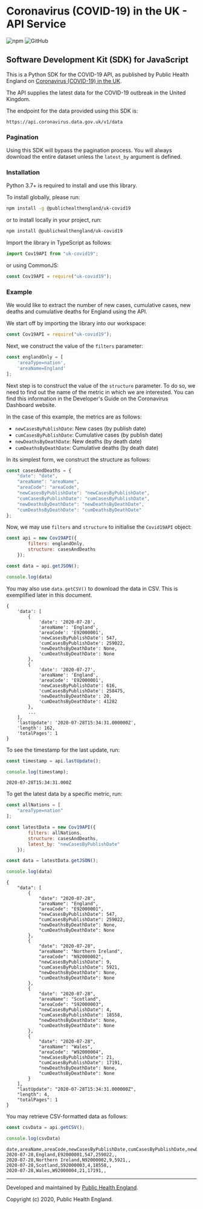 # Coronavirus (COVID-19) in the UK - API Service

![npm](https://img.shields.io/npm/v/@publichealthengland/uk-covid19)
![GitHub](https://img.shields.io/github/license/publichealthengland/coronavirus-dashboard-api-javascript-sdk)

## Software Development Kit (SDK) for JavaScript

This is a Python SDK for the COVID-19 API, as published by Public Health England
on [Coronavirus (COVID-19) in the UK](http://coronavirus.data.gov.uk/).

The API supplies the latest data for the COVID-19 outbreak in the United Kingdom. 

The endpoint for the data provided using this SDK is:

    https://api.coronavirus.data.gov.uk/v1/data


### Pagination

Using this SDK will bypass the pagination process. You will always download the entire
dataset unless the `latest_by` argument is defined.



### Installation


Python 3.7+ is required to install and use this library.

To install globally, please run:

```bash
npm install -g @publichealthengland/uk-covid19
```

or to install locally in your project, run:

```bash
npm install @publichealthengland/uk-covid19
```

Import the library in TypeScript as follows:

```typescript
import Cov19API from "uk-covid19";
```

or using CommonJS:

```javascript
const Cov19API = require("uk-covid19");
```


### Example

We would like to extract the number of new cases, cumulative cases, new deaths and
cumulative deaths for England using the API.

We start off by importing the library into our workspace:

```javascript
const Cov19API = require("uk-covid19");
```

Next, we construct the value of the `filters` parameter:

```javascript
const englandOnly = [
    'areaType=nation',
    'areaName=England'
];
```

Next step is to construct the value of the `structure` parameter. To do so, we need to
find out the name of the metric in which we are interested. You can find this information
in the Developer's Guide on the Coronavirus Dashboard website.

In the case of this example, the metrics are as follows:

- `newCasesByPublishDate`: New cases (by publish date)
- `cumCasesByPublishDate`: Cumulative cases (by publish date)
- `newDeathsByDeathDate`: New deaths (by death date)
- `cumDeathsByDeathDate`: Cumulative deaths (by death date)

In its simplest form, we construct the structure as follows:

```javascript
const casesAndDeaths = {
    "date": "date",
    "areaName": "areaName",
    "areaCode": "areaCode",
    "newCasesByPublishDate": "newCasesByPublishDate",
    "cumCasesByPublishDate": "cumCasesByPublishDate",
    "newDeathsByDeathDate": "newDeathsByDeathDate",
    "cumDeathsByDeathDate": "cumDeathsByDeathDate"
};
```

Now, we may use `filters` and `structure` to initialise the `Covid19API` object:

```javascript
const api = new Cov19API({
        filters: englandOnly,
        structure: casesAndDeaths
    });

const data = api.getJSON(); 

console.log(data)
```

You may also use `data.getCSV()` to download the data in CSV. This is exemplified later 
in this document.

```
{
    'data': [
        {
            'date': '2020-07-28',
            'areaName': 'England',
            'areaCode': 'E92000001',
            'newCasesByPublishDate': 547,
            'cumCasesByPublishDate': 259022,
            'newDeathsByDeathDate': None,
            'cumDeathsByDeathDate': None
        },
        {
            'date': '2020-07-27',
            'areaName': 'England',
            'areaCode': 'E92000001',
            'newCasesByPublishDate': 616,
            'cumCasesByPublishDate': 258475,
            'newDeathsByDeathDate': 20,
            'cumDeathsByDeathDate': 41282
        },
        ...
    ],
    'lastUpdate': '2020-07-28T15:34:31.000000Z',
    'length': 162,
    'totalPages': 1
}
```

To see the timestamp for the last update, run:

```javascript
const timestamp = api.lastUpdate();

console.log(timestamp);
```

```
2020-07-28T15:34:31.000Z
```

To get the latest data by a specific metric, run:

```javascript
const allNations = [
    "areaType=nation"
];

const latestData = new Cov19API({
        filters: allNations,
        structure: casesAndDeaths,
        latest_by: "newCasesByPublishDate"
    });

const data = latestData.getJSON();

console.log(data)
```

```
{
    "data": [
        {
            "date": "2020-07-28",
            "areaName": "England",
            "areaCode": "E92000001",
            "newCasesByPublishDate": 547,
            "cumCasesByPublishDate": 259022,
            "newDeathsByDeathDate": None,
            "cumDeathsByDeathDate": None
        },
        {
            "date": "2020-07-28",
            "areaName": "Northern Ireland",
            "areaCode": "N92000002",
            "newCasesByPublishDate": 9,
            "cumCasesByPublishDate": 5921,
            "newDeathsByDeathDate": None,
            "cumDeathsByDeathDate": None
        },
        {
            "date": "2020-07-28",
            "areaName": "Scotland",
            "areaCode": "S92000003",
            "newCasesByPublishDate": 4,
            "cumCasesByPublishDate": 18558,
            "newDeathsByDeathDate": None,
            "cumDeathsByDeathDate": None
        },
        {
            "date": "2020-07-28",
            "areaName": "Wales",
            "areaCode": "W92000004",
            "newCasesByPublishDate": 21,
            "cumCasesByPublishDate": 17191,
            "newDeathsByDeathDate": None,
            "cumDeathsByDeathDate": None
        }
    ],
    "lastUpdate": "2020-07-28T15:34:31.000000Z",
    "length": 4,
    "totalPages": 1
}
```


You may retrieve CSV-formatted data as follows:

```javascript
const csvData = api.getCSV();

console.log(csvData)
```

```
date,areaName,areaCode,newCasesByPublishDate,cumCasesByPublishDate,newDeathsByDeathDate,cumDeathsByDeathDate
2020-07-28,England,E92000001,547,259022,,
2020-07-28,Northern Ireland,N92000002,9,5921,,
2020-07-28,Scotland,S92000003,4,18558,,
2020-07-28,Wales,W92000004,21,17191,,
```

-----------

Developed and maintained by [Public Health England](https://www.gov.uk/government/organisations/public-health-england).

Copyright (c) 2020, Public Health England.
